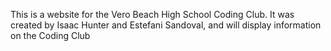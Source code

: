 This is a website for the Vero Beach High School Coding Club. It was created by Isaac Hunter and Estefani Sandoval, and will display information on the Coding Club
